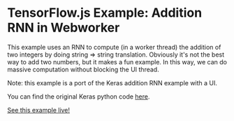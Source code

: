 # TensorFlow.js Example: Addition RNN in Webworker

This example uses an RNN to compute (in a worker thread) the addition of two integers by doing
string => string translation. Obviously it's not the best way to add two
numbers, but it makes a fun example. In this way, we can do massive computation without blocking the UI thread.

Note: this example is a port of the Keras addition RNN example with a UI.

You can find the original Keras python code [here](https://github.com/keras-team/keras/blob/master/examples/addition_rnn.py).

[See this example live!](https://storage.googleapis.com/tfjs-examples/addition-rnn/dist/index.html)
